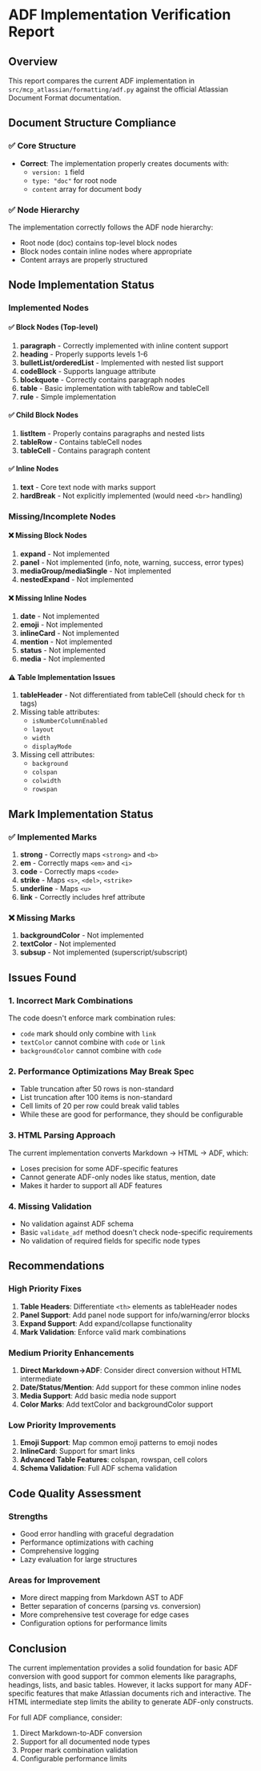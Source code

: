 # ADF Implementation Verification Report

## Overview
This report compares the current ADF implementation in `src/mcp_atlassian/formatting/adf.py` against the official Atlassian Document Format documentation.

## Document Structure Compliance

### ✅ Core Structure
- **Correct**: The implementation properly creates documents with:
  - `version: 1` field
  - `type: "doc"` for root node
  - `content` array for document body

### ✅ Node Hierarchy
The implementation correctly follows the ADF node hierarchy:
- Root node (doc) contains top-level block nodes
- Block nodes contain inline nodes where appropriate
- Content arrays are properly structured

## Node Implementation Status

### Implemented Nodes

#### ✅ Block Nodes (Top-level)
1. **paragraph** - Correctly implemented with inline content support
2. **heading** - Properly supports levels 1-6
3. **bulletList/orderedList** - Implemented with nested list support
4. **codeBlock** - Supports language attribute
5. **blockquote** - Correctly contains paragraph nodes
6. **table** - Basic implementation with tableRow and tableCell
7. **rule** - Simple implementation

#### ✅ Child Block Nodes
1. **listItem** - Properly contains paragraphs and nested lists
2. **tableRow** - Contains tableCell nodes
3. **tableCell** - Contains paragraph content

#### ✅ Inline Nodes
1. **text** - Core text node with marks support
2. **hardBreak** - Not explicitly implemented (would need `<br>` handling)

### Missing/Incomplete Nodes

#### ❌ Missing Block Nodes
1. **expand** - Not implemented
2. **panel** - Not implemented (info, note, warning, success, error types)
3. **mediaGroup/mediaSingle** - Not implemented
4. **nestedExpand** - Not implemented

#### ❌ Missing Inline Nodes
1. **date** - Not implemented
2. **emoji** - Not implemented
3. **inlineCard** - Not implemented
4. **mention** - Not implemented
5. **status** - Not implemented
6. **media** - Not implemented

#### ⚠️ Table Implementation Issues
1. **tableHeader** - Not differentiated from tableCell (should check for `th` tags)
2. Missing table attributes:
   - `isNumberColumnEnabled`
   - `layout`
   - `width`
   - `displayMode`
3. Missing cell attributes:
   - `background`
   - `colspan`
   - `colwidth`
   - `rowspan`

## Mark Implementation Status

### ✅ Implemented Marks
1. **strong** - Correctly maps `<strong>` and `<b>`
2. **em** - Correctly maps `<em>` and `<i>`
3. **code** - Correctly maps `<code>`
4. **strike** - Maps `<s>`, `<del>`, `<strike>`
5. **underline** - Maps `<u>`
6. **link** - Correctly includes href attribute

### ❌ Missing Marks
1. **backgroundColor** - Not implemented
2. **textColor** - Not implemented
3. **subsup** - Not implemented (superscript/subscript)

## Issues Found

### 1. Incorrect Mark Combinations
The code doesn't enforce mark combination rules:
- `code` mark should only combine with `link`
- `textColor` cannot combine with `code` or `link`
- `backgroundColor` cannot combine with `code`

### 2. Performance Optimizations May Break Spec
- Table truncation after 50 rows is non-standard
- List truncation after 100 items is non-standard
- Cell limits of 20 per row could break valid tables
- While these are good for performance, they should be configurable

### 3. HTML Parsing Approach
The current implementation converts Markdown → HTML → ADF, which:
- Loses precision for some ADF-specific features
- Cannot generate ADF-only nodes like status, mention, date
- Makes it harder to support all ADF features

### 4. Missing Validation
- No validation against ADF schema
- Basic `validate_adf` method doesn't check node-specific requirements
- No validation of required fields for specific node types

## Recommendations

### High Priority Fixes
1. **Table Headers**: Differentiate `<th>` elements as tableHeader nodes
2. **Panel Support**: Add panel node support for info/warning/error blocks
3. **Expand Support**: Add expand/collapse functionality
4. **Mark Validation**: Enforce valid mark combinations

### Medium Priority Enhancements
1. **Direct Markdown→ADF**: Consider direct conversion without HTML intermediate
2. **Date/Status/Mention**: Add support for these common inline nodes
3. **Media Support**: Add basic media node support
4. **Color Marks**: Add textColor and backgroundColor support

### Low Priority Improvements
1. **Emoji Support**: Map common emoji patterns to emoji nodes
2. **InlineCard**: Support for smart links
3. **Advanced Table Features**: colspan, rowspan, cell colors
4. **Schema Validation**: Full ADF schema validation

## Code Quality Assessment

### Strengths
- Good error handling with graceful degradation
- Performance optimizations with caching
- Comprehensive logging
- Lazy evaluation for large structures

### Areas for Improvement
- More direct mapping from Markdown AST to ADF
- Better separation of concerns (parsing vs. conversion)
- More comprehensive test coverage for edge cases
- Configuration options for performance limits

## Conclusion

The current implementation provides a solid foundation for basic ADF conversion with good support for common elements like paragraphs, headings, lists, and basic tables. However, it lacks support for many ADF-specific features that make Atlassian documents rich and interactive. The HTML intermediate step limits the ability to generate ADF-only constructs.

For full ADF compliance, consider:
1. Direct Markdown-to-ADF conversion
2. Support for all documented node types
3. Proper mark combination validation
4. Configurable performance limits
